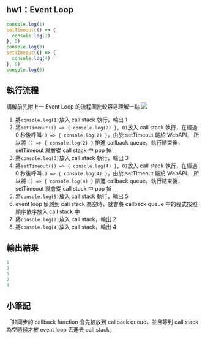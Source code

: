 ## hw1：Event Loop
```js
console.log(1)
setTimeout(() => {
  console.log(2)
}, 0)
console.log(3)
setTimeout(() => {
  console.log(4)
}, 0)
console.log(5)
```

## 執行流程
講解前先附上一 Event Loop 的流程圖比較容易理解一點
![](https://blog.huli.tw/img/js-async/eventloop.png)
1. 將`console.log(1)`放入 call stack 執行，輸出 1
2. 將`setTimeout(() => { console.log(2) }, 0)`放入 call stack 執行，在經過 0 秒後呼叫`() => { console.log(2) }`，由於 setTimeout 屬於 WebAPI，
所以將 `() => { console.log(2) }` 排進 callback queue，執行結束後，setTimeout 就會從 call stack 中 pop 掉
3. 將`console.log(3)`放入 call stack 執行，輸出 3
4. 將`setTimeout(() => { console.log(4) }, 0)`放入 call stack 執行，在經過 0 秒後呼叫`() => { console.log(4) }`，由於 setTimeout 屬於 WebAPI，
所以將 `() => { console.log(4) }` 排進 callback queue，執行結束後，setTimeout 就會從 call stack 中 pop 掉
5. 將`console.log(5)`放入 call stack 執行，輸出 5
6. event loop 偵測到 call stack 為空時，就會將 callback queue 中的程式按照順序依序放入 call stack 中
7. 將`console.log(2)`放入 call stack，輸出 2
8. 將`console.log(4)`放入 call stack，輸出 4

## 輸出結果
```js
1
3
5
2
4
```
## 小筆記
「非同步的 callback function 會先被放到 callback queue，並且等到 call stack 為空時候才被 event loop 丟進去 call stack」
